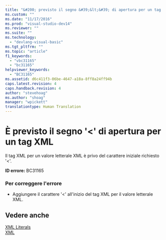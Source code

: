 ```yaml
---
title: "&#200; previsto il segno &#39;&lt;&#39; di apertura per un tag XML | Microsoft Docs"
ms.custom: ""
ms.date: "11/17/2016"
ms.prod: "visual-studio-dev14"
ms.reviewer: ""
ms.suite: ""
ms.technology: 
  - "devlang-visual-basic"
ms.tgt_pltfrm: ""
ms.topic: "article"
f1_keywords: 
  - "vbc31165"
  - "bc31165"
helpviewer_keywords: 
  - "BC31165"
ms.assetid: d6c411f3-06be-4647-a18a-8ff8a24ff94b
caps.latest.revision: 4
caps.handback.revision: 4
author: "stevehoag"
ms.author: "shoag"
manager: "wpickett"
translationtype: Human Translation
---
```

# &#200; previsto il segno &#39;&lt;&#39; di apertura per un tag XML
Il tag XML per un valore letterale XML è privo del carattere iniziale richiesto '\<'.  
  
 **ID errore:** BC31165  
  
### Per correggere l'errore  
  
-   Aggiungere il carattere '\<' all'inizio del tag XML per il valore letterale XML.  
  
## Vedere anche  
 [XML Literals](../../visual-basic/language-reference/xml-literals/index.md)   
 [XML](../../visual-basic/programming-guide/language-features/xml/index.md)